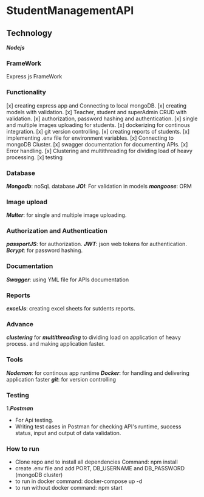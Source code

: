 # StudentManagementAPI

## Technology

**_Nodejs_**

### FrameWork

Express js FrameWork

### Functionality

[x] creating express app and Connecting to local mongoDB.
[x] creating models with validation.
[x] Teacher, student and superAdmin CRUD with validation.
[x] authorization, password hashing and authentication.
[x] single and multiple images uploading for students.
[x] dockerizing for continous integration.
[x] git version controlling.
[x] creating reports of students.
[x] implementing .env file for environment variables.
[x] Connecting to mongoDB Cluster.
[x] swagger documentation for documenting APIs.
[x] Error handling.
[x] Clustering and multithreading for dividing load of heavy processing.
[x] testing

### Database

**_Mongodb_**: noSqL database
**_JOI_**: For validation in models
**_mongoose_**: ORM

### Image upload

**_Multer_**: for single and multiple image uploading.

### Authorization and Authentication

**_passportJS_**: for authorization.
**_JWT_**: json web tokens for authentication.
**_Bcrypt_**: for password hashing.

### Documentation

**_Swagger_**: using YML file for APIs documentation

### Reports

**_excelJs_**: creating excel sheets for sutdents reports.

### Advance

**_clustering_** for **_multithreading_** to dividing load on application of heavy process.
and making application faster.

### Tools

**_Nodemon_**: for continous app runtime
**_Docker_**: for handling and delivering application faster
**_git_**: for version controlling

### Testing

1.**_Postman_**

- For Api testing.
- Writing test cases in Postman for checking API's runtime, success status, input and output of data validation.

### How to run

- Clone repo and to install all dependencies Command: npm install
- create .env file and add PORT, DB_USERNAME and DB_PASSWORD (mongoDB cluster)
- to run in docker command: docker-compose up -d
- to run without docker command: npm start
